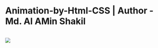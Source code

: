 # Animation-by-Html-CSS | Author - Md. Al AMin Shakil
<br>
<img src = "F:\Projects\Animation-by-Html-CSS-main\Animation-by-Html-CSS-main\Capture.PNG"> 
